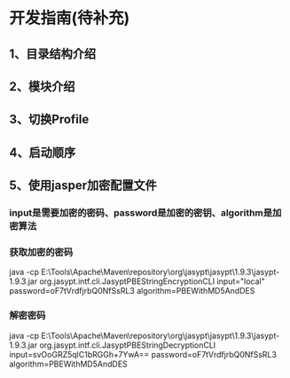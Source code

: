 # 开发指南(待补充)

## 1、目录结构介绍

## 2、模块介绍

## 3、切换Profile

## 4、启动顺序

## 5、使用jasper加密配置文件
### input是需要加密的密码、password是加密的密钥、algorithm是加密算法
### 获取加密的密码
java -cp E:\Tools\Apache\Maven\repository\org\jasypt\jasypt\1.9.3\jasypt-1.9.3.jar org.jasypt.intf.cli.JasyptPBEStringEncryptionCLI input="local" password=oF7tVrdfjrbQ0NfSsRL3  algorithm=PBEWithMD5AndDES

### 解密密码
java -cp E:\Tools\Apache\Maven\repository\org\jasypt\jasypt\1.9.3\jasypt-1.9.3.jar org.jasypt.intf.cli.JasyptPBEStringDecryptionCLI input=svOoGRZ5qlC1bRGGh+7YwA== password=oF7tVrdfjrbQ0NfSsRL3 algorithm=PBEWithMD5AndDES
